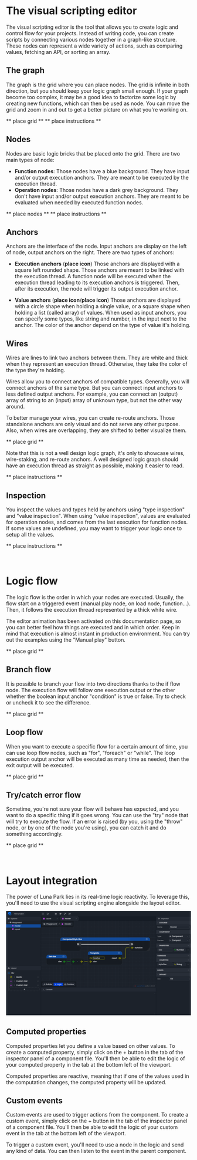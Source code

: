 # The visual scripting editor

The visual scripting editor is the tool that allows you to create logic and control flow for your projects. Instead of writing code, you can create scripts by connecting various nodes together in a graph-like structure. These nodes can represent a wide variety of actions, such as comparing values, fetching an API, or sorting an array.

## The graph

The graph is the grid where you can place nodes. The grid is infinite in both direction, but you should keep your logic graph small enough. If your graph become too complex, it may be a good idea to factorize some logic by creating new functions, which can then be used as node. You can move the grid and zoom in and out to get a better picture on what you're working on.

** place grid **
** place instructions **

## Nodes

Nodes are basic logic bricks that be placed onto the grid. There are two main types of node:

- **Function nodes**: Those nodes have a blue background. They have input and/or output execution anchors. They are meant to be executed by the execution thread.
- **Operation nodes**: Those nodes have a dark grey background. They don't have input and/or output execution anchors. They are meant to be evaluated when needed by executed function nodes.

** place nodes **
** place instructions **

## Anchors

Anchors are the interface of the node. Input anchors are display on the left of node, output anchors on the right. There are two types of anchors:

- **Execution anchors** (**place icon**)
  Those anchors are displayed with a square left rounded shape. Those anchors are meant to be linked with the execution thread. A function node will be executed when the execution thread leading to its execution anchors is triggered. Then, after its execution, the node will trigger its output execution anchor.

- **Value anchors** (**place icon**/**place icon**)
  Those anchors are displayed with a circle shape when holding a single value, or a square shape when holding a list (called array) of values. When used as input anchors, you can specify some types, like string and number, in the input next to the anchor. The color of the anchor depend on the type of value it's holding.

<script setup>
import { visualScriptingEditorTableData } from '../tables-data'
</script>

<TypeTable
:columns="[
{ title: 'Type', key: 'type' },
{ title: 'Example', key: 'example' },
{ title: 'Type', key: 'type2' },
{ title: 'Example', key: 'example2' }
]"
:rows="visualScriptingEditorTableData"
/>

## Wires

Wires are lines to link two anchors between them. They are white and thick when they represent an execution thread. Otherwise, they take the color of the type they're holding.

Wires allow you to connect anchors of compatible types. Generally, you will connect anchors of the same type. But you can connect input anchors to less defined output anchors. For example, you can connect an (output) array of string to an (input) array of unknown type, but not the other way around.

To better manage your wires, you can create re-route anchors. Those standalone anchors are only visual and do not serve any other purpose. Also, when wires are overlapping, they are shifted to better visualize them. 

** place grid **

Note that this is not a well design logic graph, it's only to showcase wires, wire-staking, and re-route anchors. A well designed logic graph should have an execution thread as straight as possible, making it easier to read. 

** place instructions **

## Inspection

You inspect the values and types held by anchors using "type inspection" and "value inspection". When using "value inspection", values are evaluated for operation nodes, and comes from the last execution for function nodes. If some values are undefined, you may want to trigger your logic once to setup all the values. 

** place instructions **

<br>

# Logic flow

The logic flow is the order in which your nodes are executed. Usually, the flow start on a triggered event (manual play node, on load node, function...). Then, it follows the execution thread represented by a thick white wire.

The editor animation has been activated on this documentation page, so you can better feel how things are executed and in which order. Keep in mind that execution is almost instant in production environment. You can try out the examples using the "Manual play" button. 

** place grid **

## Branch flow

It is possible to branch your flow into two directions thanks to the if flow node. The execution flow will follow one execution output or the other whether the boolean input anchor "condition" is true or false. Try to check or uncheck it to see the difference. 

** place grid **

## Loop flow

When you want to execute a specific flow for a certain amount of time, you can use loop flow nodes, such as "for", "foreach" or "while". The loop execution output anchor will be executed as many time as needed, then the exit output will be executed. 

** place grid **

## Try/catch error flow

Sometime, you're not sure your flow will behave has expected, and you want to do a specific thing if it goes wrong. You can use the "try" node that will try to execute the flow. If an error is raised (by you, using the "throw" node, or by one of the node you're using), you can catch it and do something accordingly. 

** place grid **

<br>

# Layout integration

The power of Luna Park lies in its real-time logic reactivity. To leverage this, you'll need to use the visual scripting engine alongside the layout editor. 

![Screenshot of the Luna Park editor](../assets/visual-scripting/layout-integration/screen1.png)

## Computed properties

Computed properties let you define a value based on other values. To create a computed property, simply click on the + button in the <Highlight text="computed"/> tab of the inspector panel of a component file. You'll then be able to edit the logic of your computed property in the <Highlight text="logic"/> tab at the bottom left of the viewport.

Computed properties are reactive, meaning that if one of the values used in the computation changes, the computed property will be updated. 

## Custom events

Custom events are used to trigger actions from the component. To create a custom event, simply click on the + button in the <Highlight text="events"/> tab of the inspector panel of a component file. You'll then be able to edit the logic of your custom event in the <Highlight text="logic"/> tab at the bottom left of the viewport.

To trigger a custom event, you'll need to use a <Highlight text="trigger"/> node in the logic and send any kind of data. You can then listen to the event in the parent component. 
